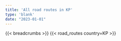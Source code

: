 ```yaml
---
title: 'All road routes in KP'
type: 'blank'
date: "2023-01-01"
---
```


{{< breadcrumbs >}}
{{< road_routes country=KP >}}
